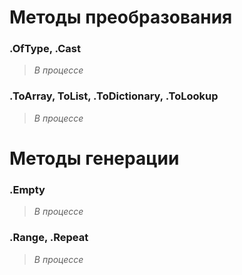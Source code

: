 # Методы преобразования

### .OfType, .Cast

> _В процессе_

### .ToArray, ToList, .ToDictionary, .ToLookup

> _В процессе_

# Методы генерации

### .Empty

> _В процессе_

### .Range, .Repeat

> _В процессе_